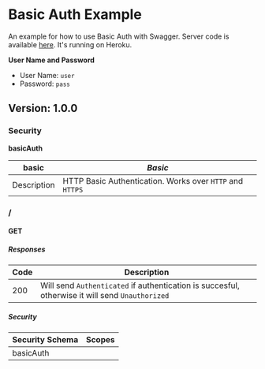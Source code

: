 # Basic Auth Example
An example for how to use Basic Auth with Swagger.
Server code is available [here](https://github.com/mohsen1/basic-auth-server). It's running on Heroku.

**User Name and Password**

* User Name: `user`
* Password: `pass`

## Version: 1.0.0

### Security
**basicAuth**  

| basic | *Basic* |
| ----- | ------- |
| Description | HTTP Basic Authentication. Works over `HTTP` and `HTTPS` |

### /

#### GET
##### Responses

| Code | Description |
| ---- | ----------- |
| 200 | Will send `Authenticated` if authentication is succesful, otherwise it will send `Unauthorized` |

##### Security

| Security Schema | Scopes |
| --- | --- |
| basicAuth | |

